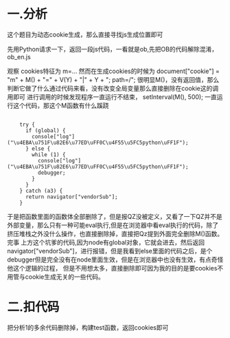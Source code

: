 # 一.分析
这个题目为动态cookie生成，那么直接寻找js生成位置即可

先用Python请求一下，返回一段js代码，一看就是ob,先把OB的代码解除混淆，ob_en.js

观察 cookies特征为 m=...
然而在生成cookies的时候为  document["cookie"] = "m" + M() + "=" + V(Y) + "|" + Y + "; path=/";
很明显M()，没有返回值，那么判断它做了什么通过代码来看，没有改变全局变量那么直接删除在cookie这的调用即可
进行调用的时候发现程序一直运行不结束，  setInterval(M(), 500); 一直运行这个代码，那这个M函数有什么蹊跷
```

    try {
      if (global) {
        console["log"]("\u4EBA\u751F\u82E6\u77ED\uFF0C\u4F55\u5FC5python\uFF1F");
      } else {
        while (1) {
          console["log"]("\u4EBA\u751F\u82E6\u77ED\uFF0C\u4F55\u5FC5python\uFF1F");
          debugger;
        }
      }
    } catch (a3) {
      return navigator["vendorSub"];
    }
```
于是把函数里面的函数体全部删除了，但是报QZ没被定义，又看了一下QZ并不是外部变量，那么只有一种可能eval执行,但是在浏览器中看eval执行的代码，除了挤压堆栈之外没什么操作，也直接删除掉，直接把Qz提到外面完全删除M()函数。完事
上方这个坑爹的代码,因为node有global对象，它就会进去，然后返回navigator["vendorSub"]，进行报错，但是我看到else里面的代码之后，是个debugger但是完全没有在node里面生效，但是在浏览器中也没有生效，有点奇怪他这个逻辑的过程，
但是不用想太多，直接删除即可因为我的目的是要cookies不用管与cookie生成无关的一些代码。

# 二.扣代码
把分析1的多余代码删除掉，构建test函数，返回cookies即可